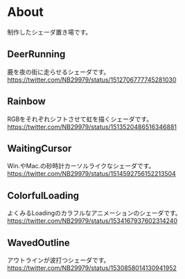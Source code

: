 # About
制作したシェーダ置き場です。

## DeerRunning
鹿を夜の街に走らせるシェーダです。
https://twitter.com/NB29979/status/1512706777745281030

## Rainbow
RGBをそれぞれシフトさせて虹を描くシェーダです。
https://twitter.com/NB29979/status/1513520486516346881

## WaitingCursor
Win.やMac.の砂時計カーソルライクなシェーダです。
https://twitter.com/NB29979/status/1514592756152213504

## ColorfulLoading
よくみるLoadingのカラフルなアニメーションのシェーダです。
https://twitter.com/NB29979/status/1534167937602314240

## WavedOutline
アウトラインが波打つシェーダです。
https://twitter.com/NB29979/status/1530858014130941952
